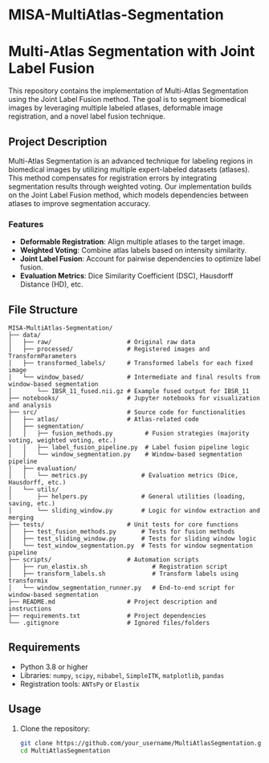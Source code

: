 # MISA-MultiAtlas-Segmentation

# Multi-Atlas Segmentation with Joint Label Fusion

This repository contains the implementation of Multi-Atlas Segmentation using the Joint Label Fusion method. The goal is to segment biomedical images by leveraging multiple labeled atlases, deformable image registration, and a novel label fusion technique.

## **Project Description**

Multi-Atlas Segmentation is an advanced technique for labeling regions in biomedical images by utilizing multiple expert-labeled datasets (atlases). This method compensates for registration errors by integrating segmentation results through weighted voting. Our implementation builds on the Joint Label Fusion method, which models dependencies between atlases to improve segmentation accuracy.

### **Features**
- **Deformable Registration**: Align multiple atlases to the target image.
- **Weighted Voting**: Combine atlas labels based on intensity similarity.
- **Joint Label Fusion**: Account for pairwise dependencies to optimize label fusion.
- **Evaluation Metrics**: Dice Similarity Coefficient (DSC), Hausdorff Distance (HD), etc.

## **File Structure**

```
MISA-MultiAtlas-Segmentation/
├── data/
│   ├── raw/                     # Original raw data
│   ├── processed/               # Registered images and TransformParameters
│   ├── transformed_labels/      # Transformed labels for each fixed image
│   └── window_based/            # Intermediate and final results from window-based segmentation
│       └── IBSR_11_fused.nii.gz # Example fused output for IBSR_11
├── notebooks/                   # Jupyter notebooks for visualization and analysis
├── src/                         # Source code for functionalities
│   ├── atlas/                   # Atlas-related code
│   ├── segmentation/
│   │   ├── fusion_methods.py         # Fusion strategies (majority voting, weighted voting, etc.)
│   │   ├── label_fusion_pipeline.py  # Label fusion pipeline logic
│   │   └── window_segmentation.py    # Window-based segmentation pipeline
│   ├── evaluation/
│   │   └── metrics.py               # Evaluation metrics (Dice, Hausdorff, etc.)
│   └── utils/
│       ├── helpers.py               # General utilities (loading, saving, etc.)
│       └── sliding_window.py        # Logic for window extraction and merging
├── tests/                       # Unit tests for core functions
│   ├── test_fusion_methods.py       # Tests for fusion methods
│   ├── test_sliding_window.py       # Tests for sliding window logic
│   └── test_window_segmentation.py  # Tests for window segmentation pipeline
├── scripts/                     # Automation scripts
│   ├── run_elastix.sh                  # Registration script
│   ├── transform_labels.sh             # Transform labels using transformix
│   └── window_segmentation_runner.py   # End-to-end script for window-based segmentation
├── README.md                    # Project description and instructions
├── requirements.txt             # Project dependencies
└── .gitignore                   # Ignored files/folders
```

## **Requirements**
- Python 3.8 or higher
- Libraries: `numpy`, `scipy`, `nibabel`, `SimpleITK`, `matplotlib`, `pandas`
- Registration tools: `ANTsPy` or `Elastix`

## **Usage**

1. Clone the repository:
   ```bash
   git clone https://github.com/your_username/MultiAtlasSegmentation.git
   cd MultiAtlasSegmentation